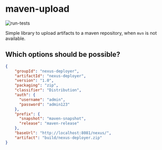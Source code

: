 # maven-upload
![run-tests](https://github.com/Auo/maven-upload/workflows/run-tests/badge.svg?branch=master)

Simple library to upload artifacts to a maven repository, when `mvn` is not available.

## Which options should be possible?
```json
{
    "groupId": "nexus-deployer",
    "artifactId": "nexus-deployer",
    "version": "1.0",
    "packaging": "zip",
    "classifier": "Distribution",
    "auth": {
      "username": "admin",
      "password": "admin123"
    },
    "prefix": {
      "snapshot": "maven-snapshot",
      "release": "maven-release"
    },
    "baseUrl": "http://localhost:8081/nexus/",
    "artifact": "build/nexus-deployer.zip"
}
```
